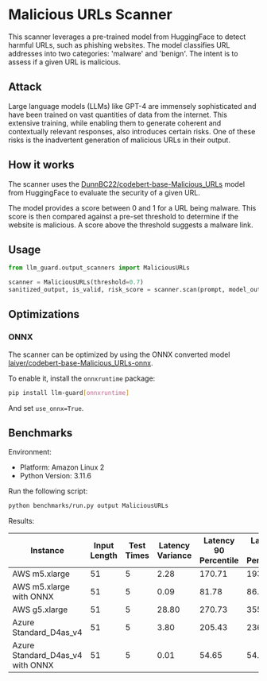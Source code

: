 # Malicious URLs Scanner

This scanner leverages a pre-trained model from HuggingFace to detect harmful URLs, such as phishing websites. The model
classifies URL addresses into two categories: 'malware' and 'benign'. The intent is to assess if a given URL is
malicious.

## Attack

Large language models (LLMs) like GPT-4 are immensely sophisticated and have been trained on vast quantities of data
from the internet. This extensive training, while enabling them to generate coherent and contextually relevant
responses, also introduces certain risks. One of these risks is the inadvertent generation of malicious URLs in their
output.

## How it works

The scanner uses
the [DunnBC22/codebert-base-Malicious_URLs](https://huggingface.co/DunnBC22/codebert-base-Malicious_URLs) model from
HuggingFace to evaluate the security of a given URL.

The model provides a score between 0 and 1 for a URL being malware. This score is then compared against a pre-set
threshold to determine if the website is malicious. A score above the threshold suggests a malware link.

## Usage

```python
from llm_guard.output_scanners import MaliciousURLs

scanner = MaliciousURLs(threshold=0.7)
sanitized_output, is_valid, risk_score = scanner.scan(prompt, model_output)
```

## Optimizations

### ONNX

The scanner can be optimized by using the ONNX converted
model [laiyer/codebert-base-Malicious_URLs-onnx](https://huggingface.co/laiyer/codebert-base-Malicious_URLs-onnx).

To enable it, install the `onnxruntime` package:

```sh
pip install llm-guard[onnxruntime]
```

And set `use_onnx=True`.

## Benchmarks

Environment:

- Platform: Amazon Linux 2
- Python Version: 3.11.6

Run the following script:

```sh
python benchmarks/run.py output MaliciousURLs
```

Results:

| Instance                         | Input Length | Test Times | Latency Variance | Latency 90 Percentile | Latency 95 Percentile | Latency 99 Percentile | Average Latency (ms) | QPS    |
|----------------------------------|--------------|------------|------------------|-----------------------|-----------------------|-----------------------|----------------------|--------|
| AWS m5.xlarge                    | 51           | 5          | 2.28             | 170.71                | 193.44                | 211.62                | 120.92               | 421.78 |
| AWS m5.xlarge with ONNX          | 51           | 5          | 0.09             | 81.78                 | 86.39                 | 90.09                 | 72.42                | 704.18 |
| AWS g5.xlarge                    | 51           | 5          | 28.80            | 270.73                | 355.51                | 423.34                | 100.89               | 505.5  |
| Azure Standard_D4as_v4           | 51           | 5          | 3.80             | 205.43                | 236.05                | 260.55                | 143.34               | 355.80 |
| Azure Standard_D4as_v4 with ONNX | 51           | 5          | 0.01             | 54.65                 | 54.88                 | 55.08                 | 51.96                | 981.54 |
